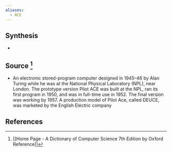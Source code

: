 ```yaml
---
aliases:
  - ACE
---
```

## Synthesis
- 
## Source [^1]
- An electronic stored-program computer designed in 1945–46 by Alan Turing while he was at the National Physical Laboratory (NPL), near London. The prototype version Pilot ACE was built at the NPL, ran its first program in 1950, and was in full-time use in 1952. The final version was working by 1957. A production model of Pilot Ace, called DEUCE, was marketed by the English Electric company
## References

[^1]: [[Home Page - A Dictionary of Computer Science 7th Edition by Oxford Reference]]